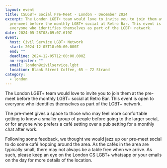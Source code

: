 ```yaml
---
layout: event
title: CSLGBT+ Social Pre-Meet - London - December 2024
excerpt: The London LGBT+ team would love to invite you to join them at the
  pre-meet before the monthly LGBT+ social at Retro Bar. This event is open to
  everyone who identifies themselves as part of the LGBT+ network.
date: 2024-05-28T08:09:07.619Z
event:
  host: Civil Service LGBT+ Network
  start: 2024-12-05T18:00:00.000Z
  end: ""
  deadline: 2024-12-05T12:00:00.000Z
  no-register: ""
  email: london@civilservice.lgbt
  location: Blank Street Coffee, 65 – 72 Strand
category:
  - london
---
```

The London LGBT+ team would love to invite you to join them at the pre-meet before the monthly LGBT+ social at Retro Bar. This event is open to everyone who identifies themselves as part of the LGBT+ network.

The pre-meet gives a space to those who may feel more comfortable getting to know a smaller group of people before going to the larger social, or for anyone who prefers a café setting over a pub setting for a monthly chat after work.

Following some feedback, we thought we would jazz up our pre-meet social to do some café hopping around the area. As the cafés in the area are typically small, there may not always be a table free when we arrive. As such, please keep an eye on the London CS LGBT+ whatsapp or your emails on the day for more details of the location.
